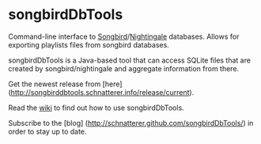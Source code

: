 # songbirdDbTools
Command-line interface to [Songbird](http://www.getsongbird.com/)/[Nightingale](http://getnightingale.com/) databases.
Allows for exporting playlists files from songbird databases.

songbirdDbTools is a Java-based tool that can access SQLite files that are created by songbird/nightingale and aggregate information from there.

Get the newest release from [here] (http://songbirddbtools.schnatterer.info/release/current).

Read the [wiki](https://github.com/schnatterer/songbirdDbTools/wiki) to find out how to use songbirdDbTools.

Subscribe to the [blog] (http://schnatterer.github.com/songbirdDbTools/) in order to stay up to date.
